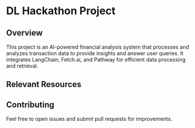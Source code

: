 # DL Hackathon Project

## Overview
This project is an AI-powered financial analysis system that processes and analyzes transaction data to provide insights and answer user queries. It integrates LangChain, Fetch.ai, and Pathway for efficient data processing and retrieval.



## Relevant Resources

## Contributing
Feel free to open issues and submit pull requests for improvements.
